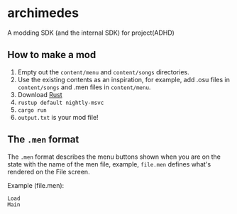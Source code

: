 # archimedes

A modding SDK (and the internal SDK) for project(ADHD)

## How to make a mod

1. Empty out the `content/menu` and `content/songs` directories.
2. Use the existing contents as an inspiration, for example, add .osu files in `content/songs` and .men files in `content/menu`.
3. Download [Rust](https://rustup.rs/)
4. `rustup default nightly-msvc`
5. `cargo run`
6. `output.txt` is your mod file!

## The `.men` format

The `.men` format describes the menu buttons shown when you are on the state with the name of the men file, example, `file.men` defines what's rendered on the File screen.

Example (file.men):

```
Load
Main
```
